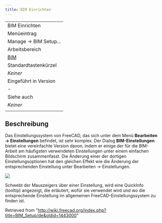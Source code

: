```yaml
---
title: BIM Einrichten
---
```

|  |
| --- |
| BIM Einrichten |
| Menüeintrag |
| Manage → BIM Setup... |
| Arbeitsbereich |
| [BIM](/BIM_Workbench/de "BIM Workbench/de") |
| Standardtastenkürzel |
| *Keiner* |
| Eingeführt in Version |
| - |
| Siehe auch |
| *Keiner* |
|  |

## Beschreibung

Das Einstellungssystem von FreeCAD, das sich unter dem Menü **Bearbeiten -> Einstellungen** befindet, ist sehr komplex. Der Dialog **BIM-Einstellungen** bietet eine vereinfachte Version davon, indem er einige der für die BIM-Arbeit am häufigsten verwendeten Einstellungen unter einem einfachen Bildschirm zusammenfasst. Die Änderung einer der dortigen Einstellungsoptionen hat den gleichen Effekt wie die Änderung der entsprechenden Einstellung unter Bearbeiten -> Einstellungen.

![](/images/BIM_setup_screenshot.png)

Schwebt der Mauszeigers über einer Einstellung, wird eine QuickInfo (tooltip) angezeigt, die erläutert, wofür sie verwendet wird und wo die entsprechende Einstellung im allgemeinen FreeCAD-Einstellungssystem zu finden ist.

Retrieved from "<http://wiki.freecad.org/index.php?title=BIM_Setup/de&oldid=1443000>"